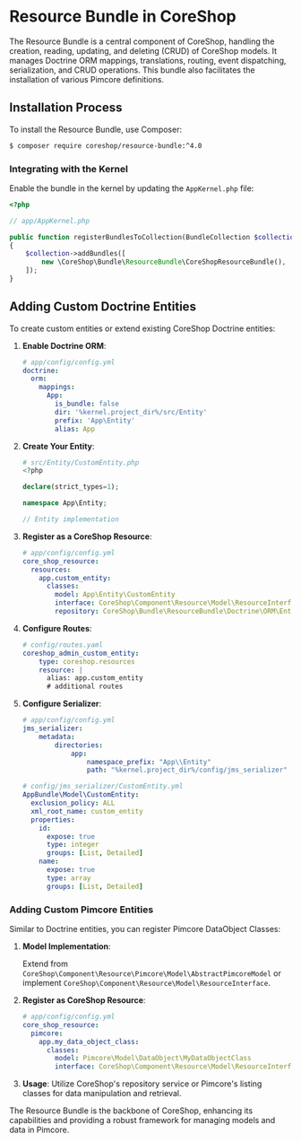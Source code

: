# Resource Bundle in CoreShop

The Resource Bundle is a central component of CoreShop, handling the creation, reading, updating, and deleting (CRUD) of
CoreShop models. It manages Doctrine ORM mappings, translations, routing, event dispatching, serialization, and CRUD
operations. This bundle also facilitates the installation of various Pimcore definitions.

## Installation Process

To install the Resource Bundle, use Composer:

```bash
$ composer require coreshop/resource-bundle:^4.0
```

### Integrating with the Kernel

Enable the bundle in the kernel by updating the `AppKernel.php` file:

```php
<?php

// app/AppKernel.php

public function registerBundlesToCollection(BundleCollection $collection)
{
    $collection->addBundles([
        new \CoreShop\Bundle\ResourceBundle\CoreShopResourceBundle(),
    ]);
}
```

## Adding Custom Doctrine Entities

To create custom entities or extend existing CoreShop Doctrine entities:

1. **Enable Doctrine ORM**:

   ```yaml
   # app/config/config.yml
   doctrine:
     orm:
       mappings:
         App:
           is_bundle: false
           dir: '%kernel.project_dir%/src/Entity'
           prefix: 'App\Entity'
           alias: App
   ```

2. **Create Your Entity**:

   ```php
   # src/Entity/CustomEntity.php
   <?php 

   declare(strict_types=1);

   namespace App\Entity;

   // Entity implementation
   ```

3. **Register as a CoreShop Resource**:

   ```yaml
   # app/config/config.yml
   core_shop_resource:
     resources:
       app.custom_entity:
         classes:
           model: App\Entity\CustomEntity
           interface: CoreShop\Component\Resource\Model\ResourceInterface
           repository: CoreShop\Bundle\ResourceBundle\Doctrine\ORM\EntityRepository
   ```

4. **Configure Routes**:

   ```yaml
   # config/routes.yaml
   coreshop_admin_custom_entity:
       type: coreshop.resources
       resource: |
         alias: app.custom_entity
         # additional routes
   ```

5. **Configure Serializer**:

   ```yaml
   # app/config/config.yml
   jms_serializer:
       metadata:
           directories:
               app:
                   namespace_prefix: "App\\Entity"
                   path: "%kernel.project_dir%/config/jms_serializer"
   ```

   ```yaml
   # config/jms_serializer/CustomEntity.yml
   AppBundle\Model\CustomEntity:
     exclusion_policy: ALL
     xml_root_name: custom_entity
     properties:
       id:
         expose: true
         type: integer
         groups: [List, Detailed]
       name:
         expose: true
         type: array
         groups: [List, Detailed]
   ```

### Adding Custom Pimcore Entities

Similar to Doctrine entities, you can register Pimcore DataObject Classes:

1. **Model Implementation**:

   Extend from `CoreShop\Component\Resource\Pimcore\Model\AbstractPimcoreModel` or
   implement `CoreShop\Component\Resource\Model\ResourceInterface`.

2. **Register as CoreShop Resource**:

   ```yaml
   # app/config/config.yml
   core_shop_resource:
     pimcore:
       app.my_data_object_class:
         classes:
           model: Pimcore\Model\DataObject\MyDataObjectClass
           interface: CoreShop\Component\Resource\Model\ResourceInterface
   ```

3. **Usage**: Utilize CoreShop's repository service or Pimcore's listing classes for data manipulation and retrieval.

The Resource Bundle is the backbone of CoreShop, enhancing its capabilities and providing a robust framework for
managing models and data in Pimcore.
